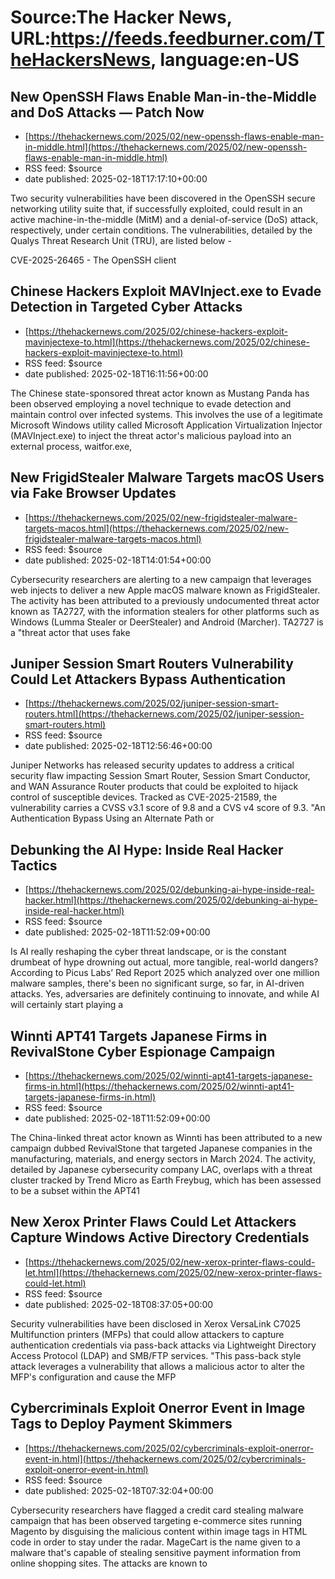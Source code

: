 # Source:The Hacker News, URL:https://feeds.feedburner.com/TheHackersNews, language:en-US

## New OpenSSH Flaws Enable Man-in-the-Middle and DoS Attacks — Patch Now
 - [https://thehackernews.com/2025/02/new-openssh-flaws-enable-man-in-middle.html](https://thehackernews.com/2025/02/new-openssh-flaws-enable-man-in-middle.html)
 - RSS feed: $source
 - date published: 2025-02-18T17:17:10+00:00

Two security vulnerabilities have been discovered in the OpenSSH secure networking utility suite that, if successfully exploited, could result in an active machine-in-the-middle (MitM) and a denial-of-service (DoS) attack, respectively, under certain conditions.
The vulnerabilities, detailed by the Qualys Threat Research Unit (TRU), are listed below -

CVE-2025-26465 - The OpenSSH client

## Chinese Hackers Exploit MAVInject.exe to Evade Detection in Targeted Cyber Attacks
 - [https://thehackernews.com/2025/02/chinese-hackers-exploit-mavinjectexe-to.html](https://thehackernews.com/2025/02/chinese-hackers-exploit-mavinjectexe-to.html)
 - RSS feed: $source
 - date published: 2025-02-18T16:11:56+00:00

The Chinese state-sponsored threat actor known as Mustang Panda has been observed employing a novel technique to evade detection and maintain control over infected systems.
This involves the use of a legitimate Microsoft Windows utility called Microsoft Application Virtualization Injector (MAVInject.exe) to inject the threat actor's malicious payload into an external process, waitfor.exe,

## New FrigidStealer Malware Targets macOS Users via Fake Browser Updates
 - [https://thehackernews.com/2025/02/new-frigidstealer-malware-targets-macos.html](https://thehackernews.com/2025/02/new-frigidstealer-malware-targets-macos.html)
 - RSS feed: $source
 - date published: 2025-02-18T14:01:54+00:00

Cybersecurity researchers are alerting to a new campaign that leverages web injects to deliver a new Apple macOS malware known as FrigidStealer.
The activity has been attributed to a previously undocumented threat actor known as TA2727, with the information stealers for other platforms such as Windows (Lumma Stealer or DeerStealer) and Android (Marcher).
TA2727 is a "threat actor that uses fake

## Juniper Session Smart Routers Vulnerability Could Let Attackers Bypass Authentication
 - [https://thehackernews.com/2025/02/juniper-session-smart-routers.html](https://thehackernews.com/2025/02/juniper-session-smart-routers.html)
 - RSS feed: $source
 - date published: 2025-02-18T12:56:46+00:00

Juniper Networks has released security updates to address a critical security flaw impacting Session Smart Router, Session Smart Conductor, and WAN Assurance Router products that could be exploited to hijack control of susceptible devices.
Tracked as CVE-2025-21589, the vulnerability carries a CVSS v3.1 score of 9.8 and a CVS v4 score of 9.3.
"An Authentication Bypass Using an Alternate Path or

## Debunking the AI Hype: Inside Real Hacker Tactics
 - [https://thehackernews.com/2025/02/debunking-ai-hype-inside-real-hacker.html](https://thehackernews.com/2025/02/debunking-ai-hype-inside-real-hacker.html)
 - RSS feed: $source
 - date published: 2025-02-18T11:52:09+00:00

Is AI really reshaping the cyber threat landscape, or is the constant drumbeat of hype drowning out actual, more tangible, real-world dangers? According to Picus Labs’ Red Report 2025 which analyzed over one million malware samples, there's been no significant surge, so far, in AI-driven attacks. Yes, adversaries are definitely continuing to innovate, and while AI will certainly start playing a

## Winnti APT41 Targets Japanese Firms in RevivalStone Cyber Espionage Campaign
 - [https://thehackernews.com/2025/02/winnti-apt41-targets-japanese-firms-in.html](https://thehackernews.com/2025/02/winnti-apt41-targets-japanese-firms-in.html)
 - RSS feed: $source
 - date published: 2025-02-18T11:52:09+00:00

The China-linked threat actor known as Winnti has been attributed to a new campaign dubbed RevivalStone that targeted Japanese companies in the manufacturing, materials, and energy sectors in March 2024.
The activity, detailed by Japanese cybersecurity company LAC, overlaps with a threat cluster tracked by Trend Micro as Earth Freybug, which has been assessed to be a subset within the APT41

## New Xerox Printer Flaws Could Let Attackers Capture Windows Active Directory Credentials
 - [https://thehackernews.com/2025/02/new-xerox-printer-flaws-could-let.html](https://thehackernews.com/2025/02/new-xerox-printer-flaws-could-let.html)
 - RSS feed: $source
 - date published: 2025-02-18T08:37:05+00:00

Security vulnerabilities have been disclosed in Xerox VersaLink C7025 Multifunction printers (MFPs) that could allow attackers to capture authentication credentials via pass-back attacks via Lightweight Directory Access Protocol (LDAP) and SMB/FTP services.
"This pass-back style attack leverages a vulnerability that allows a malicious actor to alter the MFP's configuration and cause the MFP

## Cybercriminals Exploit Onerror Event in Image Tags to Deploy Payment Skimmers
 - [https://thehackernews.com/2025/02/cybercriminals-exploit-onerror-event-in.html](https://thehackernews.com/2025/02/cybercriminals-exploit-onerror-event-in.html)
 - RSS feed: $source
 - date published: 2025-02-18T07:32:04+00:00

Cybersecurity researchers have flagged a credit card stealing malware campaign that has been observed targeting e-commerce sites running Magento by disguising the malicious content within image tags in HTML code in order to stay under the radar.
MageCart is the name given to a malware that's capable of stealing sensitive payment information from online shopping sites. The attacks are known to

